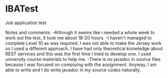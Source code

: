 # IBATest
Job application test

Notes and comments:
-Although it seems like i needed a whole week to work out the test, it took me about 18-20 hours.
-I haven't managed to complete Level 10 as was required. I was not able to make the Jersey work so I used a different approach. I have had only theoretical knowledge about REST services and this was the first time I tried to develop one. I used university course materials to help me.
-There is no javadoc in source files because I was focused on complying with the assignment. Anyway, I am able to write and I do write javadoc in my source codes naturally.
